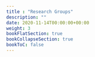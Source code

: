 ```yaml
---
title : "Research Groups"
description: ""
date: 2020-11-14T00:00:00+00:00
weight: 3
bookFlatSection: true
bookCollapseSection: true
bookToC: false
---
```

